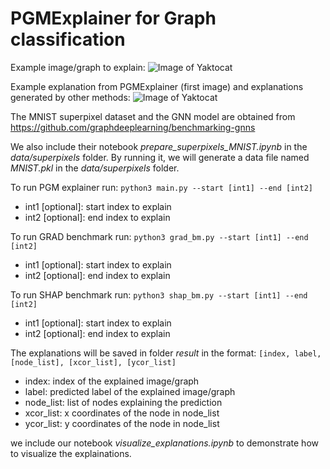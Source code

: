 # PGMExplainer for Graph classification
Example image/graph to explain:
![Image of Yaktocat](https://github.com/vunhatminh/PGMExplainer/blob/master/PGM_Graph/result/example_img.jpg)

Example explanation from PGMExplainer (first image) and explanations generated by other methods:
![Image of Yaktocat](https://github.com/vunhatminh/PGMExplainer/blob/master/PGM_Graph/result/example_explanation.jpg)

The MNIST superpixel dataset and the GNN model are obtained from https://github.com/graphdeeplearning/benchmarking-gnns

We also include their notebook *prepare_superpixels_MNIST.ipynb* in the *data/superpixels* folder.
By running it, we will generate a data file named *MNIST.pkl* in the *data/superpixels* folder.

To run PGM explainer run:
`python3 main.py --start [int1] --end [int2]`

   * int1 [optional]: start index to explain
   * int2 [optional]: end index to explain

To run GRAD benchmark run:
`python3 grad_bm.py --start [int1] --end [int2]`

   * int1 [optional]: start index to explain
   * int2 [optional]: end index to explain

To run SHAP benchmark run:
`python3 shap_bm.py --start [int1] --end [int2]`

   * int1 [optional]: start index to explain
   * int2 [optional]: end index to explain

The explanations will be saved in folder *result* in the format:
`[index, label, [node_list], [xcor_list], [ycor_list]`

   * index: index of the explained image/graph
   * label: predicted label of the explained image/graph
   * node_list: list of nodes explaining the prediction 
   * xcor_list: x coordinates of the node in node_list
   * ycor_list: y coordinates of the node in node_list

we include our notebook *visualize_explanations.ipynb* to demonstrate how to visualize the explainations.
